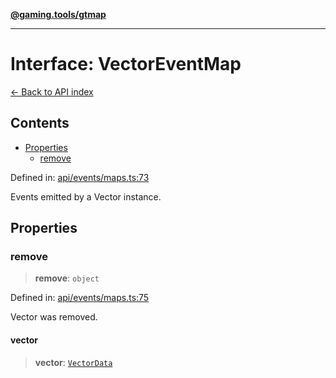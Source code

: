 [**@gaming.tools/gtmap**](README.md)

***

# Interface: VectorEventMap

[← Back to API index](./README.md)

## Contents

- [Properties](#properties)
  - [remove](#remove)

Defined in: [api/events/maps.ts:73](https://github.com/gamingtools/gt-map/blob/670061005a2701ff4986e8986471b4dd55d13ca7/packages/gtmap/src/api/events/maps.ts#L73)

Events emitted by a Vector instance.

## Properties

### remove

> **remove**: `object`

Defined in: [api/events/maps.ts:75](https://github.com/gamingtools/gt-map/blob/670061005a2701ff4986e8986471b4dd55d13ca7/packages/gtmap/src/api/events/maps.ts#L75)

Vector was removed.

#### vector

> **vector**: [`VectorData`](Interface.VectorData.md)
